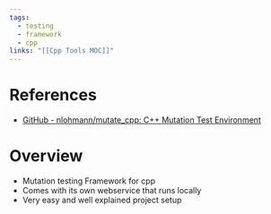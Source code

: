 ```yaml
---
tags:
  - testing
  - framework
  - cpp
links: "[[Cpp Tools MOC]]"
---
```

# References

- [GitHub - nlohmann/mutate\_cpp: C++ Mutation Test Environment](https://github.com/nlohmann/mutate_cpp)

# Overview

- Mutation testing Framework for cpp
- Comes with its own webservice that runs locally
- Very easy and well explained project setup
